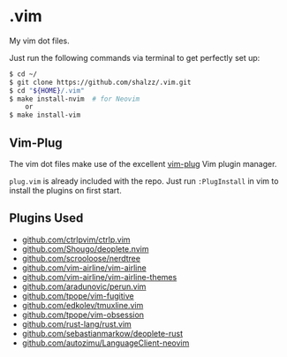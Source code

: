 .vim
====

My vim dot files. 

Just run the following commands via terminal to get perfectly set up:

```bash
$ cd ~/
$ git clone https://github.com/shalzz/.vim.git
$ cd "${HOME}/.vim"
$ make install-nvim  # for Neovim
    or
$ make install-vim
```

## Vim-Plug
The vim dot files make use of the excellent [vim-plug](https://github.com/junegunn/vim-plug) Vim plugin manager.

`plug.vim` is already included with the repo. Just run `:PlugInstall` in vim to install the plugins on first start.

## Plugins Used

* [github.com/ctrlpvim/ctrlp.vim](https://github.com/ctrlpvim/ctrlp.vim.git)
* [github.com/Shougo/deoplete.nvim](https://github.com/Shougo/deoplete.nvim.git)
* [github.com/scrooloose/nerdtree](https://github.com/scrooloose/nerdtree.git)
* [github.com/vim-airline/vim-airline](https://github.com/vim-airline/vim-airline.git)
* [github.com/vim-airline/vim-airline-themes](https://github.com/vim-airline/vim-airline-themes.git)
* [github.com/aradunovic/perun.vim](https://github.com/aradunovic/perun.vim)
* [github.com/tpope/vim-fugitive](https://github.com/tpope/vim-fugitive)
* [github.com/edkolev/tmuxline.vim](https://github.com/edkolev/tmuxline.vim.git)
* [github.com/tpope/vim-obsession](https://github.com/tpope/vim-obsession)
* [github.com/rust-lang/rust.vim](https://github.com/rust-lang/rust.vim)
* [github.com/sebastianmarkow/deoplete-rust](https://github.com/sebastianmarkow/deoplete-rust)
* [github.com/autozimu/LanguageClient-neovim](https://github.com/autozimu/LanguageClient-neovim)
